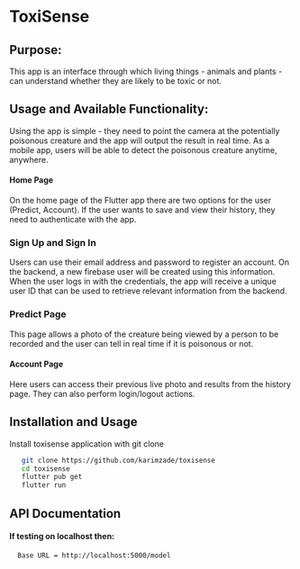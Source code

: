 
# ToxiSense

## Purpose:

This app is an interface through which living things - animals and plants - can understand whether they are likely to be toxic or not.

## Usage and Available Functionality:

Using the app is simple - they need to point the camera at the potentially poisonous creature and the app will output the result in real time. As a mobile app, users will be able to detect the poisonous creature anytime, anywhere.

#### Home Page

On the home page of the Flutter app there are two options for the user (Predict, Account). If the user wants to save and view their history, they need to authenticate with the app.

### Sign Up and Sign In

Users can use their email address and password to register an account. On the backend, a new firebase user will be created using this information.
When the user logs in with the credentials, the app will receive a unique user ID that can be used to retrieve relevant information from the backend.

### Predict Page

This page allows a photo of the creature being viewed by a person to be recorded and the user can tell in real time if it is poisonous or not. 


#### Account Page

Here users can access their previous live photo and results from the history page. They can also perform login/logout actions.



## Installation and Usage

Install toxisense application with git clone

```bash
   git clone https://github.com/karimzade/toxisense
   cd toxisense
   flutter pub get
   flutter run
```
    
## API Documentation

#### If testing on localhost then:

```http
  Base URL = http://localhost:5000/model
```